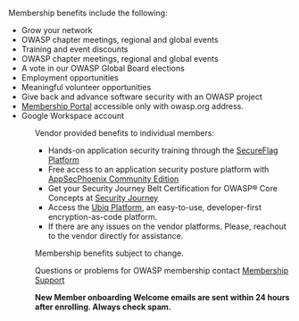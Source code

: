 <p>Membership benefits include the following:</p>
      <ul> 
	<li>Grow your network</li>
        <li>OWASP chapter meetings, regional and global events
        <li>Training and event discounts</li>
        <li>OWASP chapter meetings, regional and global events</li>
	<li>A vote in our OWASP Global Board elections</li>
	<li>Employment opportunities</li>
        <li>Meaningful volunteer opportunities</li>
        <li>Give back and advance software security with an OWASP project</li>
	<li><a href="https://members.owasp.org/">Membership Portal</a> accessible only with owasp.org address.</li>
        <li>Google Workspace account</li>
      <ul>		
 <p>Vendor provided benefits to individual members:</p>
      <ul>
	<li>Hands-on application security training through the <a href="https://www.secureflag.com/owasp.html">SecureFlag Platform</a></li> 
        <li>Free access to an application security posture platform with <a href="https://appsecphoenix.cloud/signup/owasp">AppSecPhoenix Community Edition</a></li>
	<li>Get your Security Journey Belt Certification for OWASP® Core Concepts at <a href="https://owasp.securityjourney.com">Security Journey</a></li>
        <li>Access the <a href="https://www.ubiqsecurity.com/owasp/">Ubiq Platform</a>, an easy-to-use, developer-first encryption-as-code platform.</li>
    <li>If there are any issues on the vendor platforms. Please, reachout to the vendor directly for assistance.</li> 
  </ul>	
<p>Membership benefits subject to change.</p>
<p>Questions or problems for OWASP membership contact <a href="https://owasporg.atlassian.net/servicedesk/customer/portal/9">Membership Support</a></p>

<p><strong>New Member onboarding Welcome emails are sent within 24 hours after enrolling. Always check spam.</strong></p>
